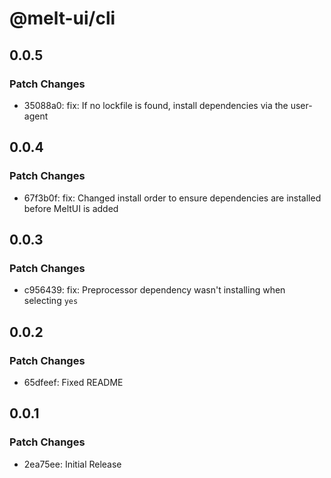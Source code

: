 # @melt-ui/cli

## 0.0.5

### Patch Changes

- 35088a0: fix: If no lockfile is found, install dependencies via the user-agent

## 0.0.4

### Patch Changes

- 67f3b0f: fix: Changed install order to ensure dependencies are installed before MeltUI is added

## 0.0.3

### Patch Changes

- c956439: fix: Preprocessor dependency wasn't installing when selecting `yes`

## 0.0.2

### Patch Changes

- 65dfeef: Fixed README

## 0.0.1

### Patch Changes

- 2ea75ee: Initial Release
